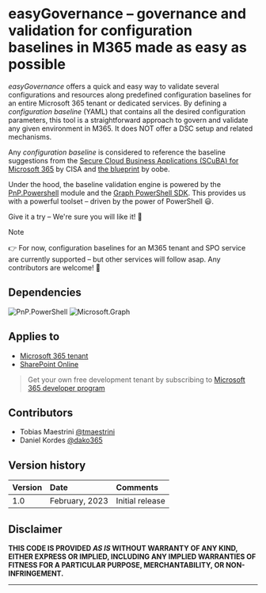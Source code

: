# easyGovernance – governance and validation for configuration baselines in M365 made as easy as possible
*easyGovernance* offers a quick and easy way to validate several configurations and resources along predefined configuration baselines for an entire Microsoft 365 tenant or dedicated services. 
By defining a *configuration baseline* (YAML) that contains all the desired configuration parameters, this tool is a straightforward approach to govern and validate any given environment in M365. It does NOT offer a DSC setup and related mechanisms. 

Any *configuration baseline* is considered to reference the baseline suggestions from the [Secure Cloud Business Applications (SCuBA) for Microsoft 365](https://www.cisa.gov/resources-tools/services/secure-cloud-business-applications-scuba-project) by CISA and [the blueprint](https://blueprint.oobe.com.au/) by oobe.

Under the hood, the baseline validation engine is powered by the [PnP.Powershell](https://pnp.github.io/powershell/) module and the [Graph PowerShell SDK](https://learn.microsoft.com/en-us/powershell/microsoftgraph/overview). This provides us with a powerful toolset – driven by the power of PowerShell 😃.

Give it a try – We're sure you will like it! 💪

> [!NOTE]
> 👉 For now, configuration baselines for an M365 tenant and SPO service are currently supported  – but other services will follow asap. Any contributors are welcome! 🙌


## Dependencies
![PnP.PowerShell](https://img.shields.io/badge/PnP.Powershell-2.3.0-green.svg) 
![Microsoft.Graph](https://img.shields.io/badge/Microsoft.Graph-2.15.0-green.svg) 


## Applies to
- [Microsoft 365 tenant](https://docs.microsoft.com/en-us/sharepoint/dev/spfx/set-up-your-developer-tenant)
- [SharePoint Online](https://learn.microsoft.com/en-us/office365/servicedescriptions/sharepoint-online-service-description/sharepoint-online-service-description)

> Get your own free development tenant by subscribing to [Microsoft 365 developer program](http://aka.ms/o365devprogram)


## Contributors

* Tobias Maestrini [@tmaestrini](https://github.com/tmaestrini)
* Daniel Kordes [@dako365](https://github.com/dako365)


## Version history

| Version | Date           | Comments        |
| ------- | :------------- | :-------------- |
| 1.0     | February, 2023 | Initial release |


## Disclaimer

**THIS CODE IS PROVIDED _AS IS_ WITHOUT WARRANTY OF ANY KIND, EITHER EXPRESS OR IMPLIED, INCLUDING ANY IMPLIED WARRANTIES OF FITNESS FOR A PARTICULAR PURPOSE, MERCHANTABILITY, OR NON-INFRINGEMENT.**

---
